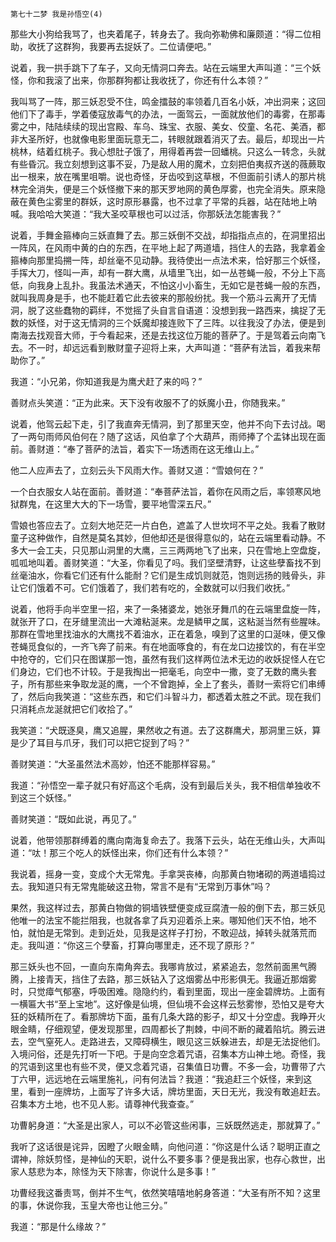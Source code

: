     第七十二梦 我是孙悟空(4) 

   那些大小狗给我骂了，也夹着尾子，转身去了。我向弥勒佛和廉颇道：“得二位相助，收抚了这群狗，我要再去捉妖了。二位请便吧。”

   说着，我一拱手跳下了车子，又向无情洞口奔去。站在云端里大声叫道：“三个妖怪，你和我滚了出来，你那群狗都让我收抚了，你还有什么本领？”

   我叫骂了一阵，那三妖忍受不住，鸣金擂鼓的率领着几百名小妖，冲出洞来；这回他们下了毒手，学着倭寇放毒气的办法，一面驾云，一面就放他们的毒雾，在那毒雾之中，陆陆续续的现出宫殿、车乌、珠宝、衣服、美女、佼童、名花、美酒，都非大圣所好，也就像电影里面玩意无二，转眼就跟着消灭了去。最后，却现出一片桃林，结着红桃子。我心想肚子饿了，用得着再尝一回蟠桃。只这么一转念，头就有些昏沉。我立刻想到这事不妥，乃是敌人用的魔术，立刻把伯夷叔齐送的薇蕨取出一根来，放在嘴里咀嚼。说也奇怪，牙齿咬到这草根，不但面前引诱人的那片桃林完全消失，便是三个妖怪撤下来的那天罗地网的黄色厚雾，也完全消失。原来隐蔽在黄色尘雾里的群妖，这时原形暴露，也不过拿了平常的兵器，站在陆地上呐喊。我哈哈大笑道：“我大圣咬草根也可以过活，你那妖法怎能害我？”

   说着，手舞金箍棒向三妖直舞了去。那三妖倒不交战，却指指点点的，在洞里招出一阵风，在风雨中黄的白的东西，在平地上起了两道墙，挡住人的去路，我拿着金箍棒向那里捣搠一阵，却丝毫不见动静。我待使出一点法术来，恰好那三个妖怪，手挥大刀，怪叫一声，却有一群大鹰，从墙里飞出，如一丛苍蝇一般，不分上下高低，向我身上乱扑。我虽法术通天，不怕这小小畜生，无如它是苍蝇一般的东西，就叫我周身是手，也不能赶着它此去彼来的那般纷扰。我一个筋斗云离开了无情洞，脱了这些蠢物的羁绊，不觉摇了头自言自语道：没想到我一路西来，擒捉了无数的妖怪，对于这无情洞的三个妖魔却接连败下了三阵。以往我没了办法，便是到南海去找观音大师，于今看起来，还是去找这位万能的菩萨了。于是驾着云向南飞去。不一时，却远远看到散财童子迎将上来，大声叫道：“菩萨有法旨，着我来帮助你了。”

   我道：“小兄弟，你知道我是为鹰犬赶了来的吗？”

   善财点头笑道：“正为此来。天下没有收服不了的妖魔小丑，你随我来。”

   说着，他驾云起下走，引了我直奔无情洞，到了那里天空，他并不向下去讨战。喝了一两句雨师风伯何在？随了这话，风伯拿了个大葫芦，雨师捧了个盂钵出现在面前。善财道：“奉了菩萨的法旨，着实下一场透雨在这无维山上。”

   他二人应声去了，立刻云头下风雨大作。善财又道：“雪娘何在？”

   一个白衣服女人站在面前。善财道：“奉菩萨法旨，着你在风雨之后，率领寒风地狱群鬼，在这里大大的下一场雪，要平地雪深五尺。”

   雪娘也答应去了。立刻大地茫茫一片白色，遮盖了人世坎坷不平之处。我看了散财童子这种做作，自然是莫名其妙，但他却还是很得意似的，站在云端里看动静。不多大一会工夫，只见那山洞里的大鹰，三三两两地飞了出来，只在雪地上空盘旋，呱呱地叫着。善财笑道：“大圣，你看见了吗。我们坚壁清野，让这些孽畜找不到丝毫油水，你看它们还有什么能耐？它们是生成饥则就范，饱则远扬的贱骨头，非让它们饿着不可。它们饿着了，我们若有吃的，全数就可以归我们收抚。”

   说着，他将手向半空里一招，来了一条猪婆龙，她张牙舞爪的在云端里盘旋一阵，就张开了口，在牙缝里流出一大滩粘涎来。龙是鳞甲之属，这粘涎当然有些腥味。那群在雪地里找油水的大鹰找不着油水，正在着急，嗅到了这里的口涎味，便又像苍蝇觅食似的，一齐飞奔了前来。有在地面啄食的，有在龙口边接饮的，有在半空中抢夺的，它们只在图谋那一饱，虽然有我们这样两位法术无边的收妖捉怪人在它们身边，它们也不计较。于是我掏出一把毫毛，向空中一撒，变了无数的鹰头套子，所有那些来争取龙涎的鹰，一个不曾跑掉，全上了套头，善财一索将它们串缚了，然后向我笑道：“这些东西，和它们斗智斗力，都透着太胜之不武。现在我们只消耗点龙涎就把它们收拾了。”

   我笑道：“犬既逐臭，鹰又追腥，果然收之有道。去了这群鹰犬，那洞里三妖，算是少了耳目与爪牙，我们可以把它捉到了吗？”

   善财笑道：“大圣虽然法术高妙，怕还不能那样容易。”

   我道：“孙悟空一辈子就只有好高这个毛病，没有到最后关头，我不相信单独收不到这三个妖怪。”

   善财笑道：“既如此说，再见了。”

   说着，他带领那群缚着的鹰向南海复命去了。我落下云头，站在无维山头，大声叫道：“呔！那三个吃人的妖怪出来，你们还有什么本领？”

   我说着，摇身一变，变成个大无常鬼。手拿哭丧棒，向那黄白物堵砌的两道墙捣过去。我知道只有无常鬼能破这丑物，常言不是有“无常到万事休”吗？

   果然，我这样过去，那黄白物做的铜墙铁壁便变成豆腐渣一般的倒下去，那三妖见他唯一的法宝不能拦阻我，也就各拿了兵刃迎着杀上来。哪知他们天不怕，地不怕，就怕是无常到。走到近处，见我是这样子打扮，不敢迎战，掉转头就落荒而走。我叫道：“你这三个孽畜，打算向哪里走，还不现了原形？”

   那三妖头也不回，一直向东南角奔去。我哪肯放过，紧紧追去，忽然前面黑气腾腾，上接青天，挡住了去路，那三妖钻入了这烟雾丛中形影俱无。我逼近那烟雾时，只觉瘴气郁塞，呼吸困难。隐隐约约，看到里面，现出一座金碧牌坊。上面有一横匾大书“至上宝地”。这好像是仙境，但仙境不会这样云愁雾惨，恐怕又是夸大狂的妖精所在了。看那牌坊下面，虽有几条大路的影子，却又十分空虚。我睁开火眼金睛，仔细观望，便发现那里，四周都长了荆棘，中间不断的藏着陷坑。腾云进去，空气窒死人。走路进去，又障碍横生，眼见这三妖躲进去，却是无法捉他们。入境问俗，还是先打听一下吧。于是向空念着咒语，召集本方山神土地。奇怪，我的咒语到这里也有些不灵，便又念着咒语，召集值日功曹。不多一会，功曹带了六丁六甲，远远地在云端里施礼，问有何法旨？我道：“我追赶三个妖怪，来到这里，看到一座牌坊，上面写了许多大话，牌坊里面，天日无光，我没有敢追赶去。召集本方土地，也不见人影。请尊神代我查查。”

   功曹躬身道：“大圣是出家人，可以不必管这些闲事，三妖既然逃走，那就算了。”

   我听了这话很是诧异，因瞪了火眼金睛，向他问道：“你这是什么话？聪明正直之谓神，除妖剪怪，是神仙的天职，说什么不要多事？便是我出家，也存心救世，出家人慈悲为本，除怪为天下除害，你说什么是多事！”

   功曹经我这番责骂，倒并不生气，依然笑嘻嘻地躬身答道：“大圣有所不知？这里的事，休说你我，玉皇大帝也让他三分。”

   我道：“那是什么缘故？”

